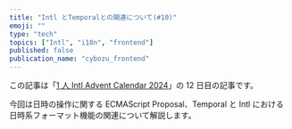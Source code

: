 ```yaml
---
title: "Intl とTemporalとの関連について(#10)"
emoji: ""
type: "tech"
topics: ["Intl", "i18n", "frontend"]
published: false
publication_name: "cybozu_frontend"
---
```


この記事は「[1 人 Intl Advent Calendar 2024](https://adventar.org/calendars/10555)」の 12 日目の記事です。

今回は日時の操作に関する ECMAScript Proposal、Temporal と Intl における日時系フォーマット機能の関連について解説します。
